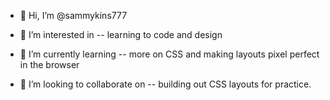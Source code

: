 - 👋 Hi, I’m @sammykins777
- 👀 I’m interested in -- learning to code and design

- 🌱 I’m currently learning -- more on CSS and making layouts pixel perfect in the browser

- 💞️ I’m looking to collaborate on -- building out CSS layouts for practice. 


<!---
sammykins777/sammykins777 is a ✨ special ✨ repository because its `README.md` (this file) appears on your GitHub profile.
You can click the Preview link to take a look at your changes.
--->
